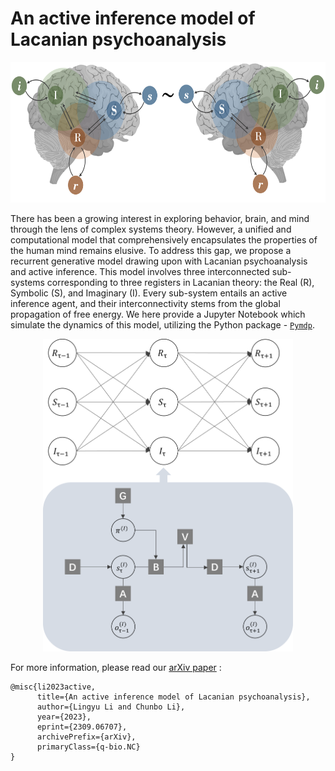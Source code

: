 # An active inference model of Lacanian psychoanalysis
<p align='center'>
  <img src="RGM.png" width="600" height="225">

There has been a growing interest in exploring behavior, brain, and mind through the lens of complex systems theory. However, a unified and computational model that comprehensively encapsulates the properties of the human mind remains elusive. To address this gap, we propose a recurrent generative model drawing upon with Lacanian psychoanalysis and active inference. This model involves three interconnected sub-systems corresponding to three registers in Lacanian theory: the Real (R), Symbolic (S), and Imaginary (I). Every sub-system entails an active inference agent, and their interconnectivity stems from the global propagation of free energy.  We here provide a Jupyter Notebook which simulate the dynamics of this model, utilizing the Python package - [`Pymdp`](https://github.com/infer-actively/pymdp/).

<p align='center'>
  <img src="WFG.png" width="400" height="500">
</p>

For more information, please read our [arXiv paper](https://arxiv.org/abs/2309.06707) :
```
@misc{li2023active,
      title={An active inference model of Lacanian psychoanalysis}, 
      author={Lingyu Li and Chunbo Li},
      year={2023},
      eprint={2309.06707},
      archivePrefix={arXiv},
      primaryClass={q-bio.NC}
}
```
